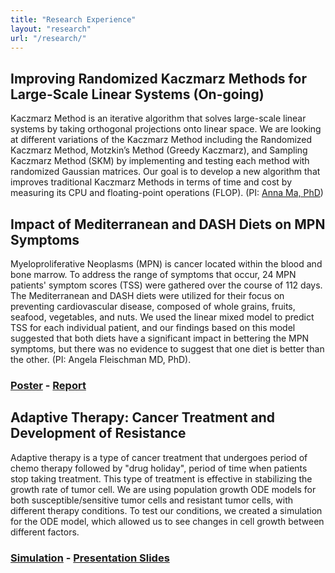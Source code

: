 ```yaml
---
title: "Research Experience"
layout: "research"
url: "/research/"
---
```


## Improving Randomized Kaczmarz Methods for Large-Scale Linear Systems (On-going)

Kaczmarz Method is an iterative algorithm that solves large-scale linear systems by taking orthogonal projections onto linear space. We are looking at different variations of the Kaczmarz Method including the Randomized Kaczmarz Method, Motzkin’s Method (Greedy Kaczmarz), and Sampling Kaczmarz Method (SKM) by implementing and testing each method with randomized Gaussian matrices. Our goal is to develop a new algorithm that improves traditional Kaczmarz Methods in terms of time and cost by measuring its CPU and floating-point operations (FLOP). (PI: [Anna Ma, PhD](https://sites.google.com/view/annama))

## Impact of Mediterranean and DASH Diets on MPN Symptoms 

Myeloproliferative Neoplasms (MPN) is cancer located within the blood and bone marrow. To address the range of symptoms that occur, 24 MPN patients' symptom scores (TSS) were gathered over the course of 112 days. The Mediterranean and DASH diets were utilized for their focus on preventing cardiovascular disease, composed of whole grains, fruits, seafood, vegetables, and nuts. We used the linear mixed model to predict TSS for each individual patient, and our findings based on this model suggested that both diets have a significant impact in bettering the MPN symptoms, but there was no evidence to suggest that one diet is better than the other. (PI: Angela Fleischman MD, PhD).

### [Poster](https://drive.google.com/file/d/1pyOZ-3VJtNwf2nmA2RrheWnCbBYu4EJ9/view)   -   [Report](https://drive.google.com/file/d/16MxkNQ-CY5Fg5tcO5IobbMv7oNFaqPsR/view)

## Adaptive Therapy: Cancer Treatment and Development of Resistance 

Adaptive therapy is a type of cancer treatment that undergoes period of chemo therapy followed by "drug holiday", period of time when patients stop taking treatment. This type of treatment is effective in stabilizing the growth rate of tumor cell. We are using population growth ODE models for both susceptible/sensitive tumor cells and resistant tumor cells, with different therapy conditions. To test our conditions, we created a simulation for the ODE model, which allowed us to see changes in cell growth between different factors.

### [Simulation](https://emicervantes-adaptive-therapy-simulatio-cancer-treatment-nulkze.streamlit.app/) - [Presentation Slides](https://drive.google.com/file/d/1kvGQZQ6aWJdfzd5JE0oCd-pTnmD08Q0C/view?usp=sharing)